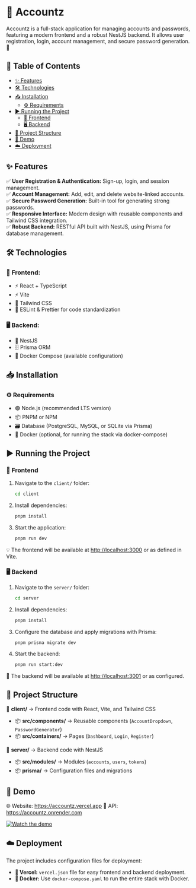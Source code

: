 # 🚀 Accountz  

Accountz is a full-stack application for managing accounts and passwords, featuring a modern frontend and a robust NestJS backend. It allows user registration, login, account management, and secure password generation. 🔐  

## 📜 Table of Contents  

- [✨ Features](#-features)  
- [🛠 Technologies](#-technologies)  
- [📥 Installation](#-installation)  
  - [⚙ Requirements](#-requirements)  
- [▶️ Running the Project](#-running-the-project)  
  - [🎨 Frontend](#-frontend)  
  - [🖥 Backend](#-backend)  
- [📂 Project Structure](#-project-structure)  
- [🎥 Demo](#-demo)  
- [☁️ Deployment](#-deployment)  

## ✨ Features  

✅ **User Registration & Authentication:** Sign-up, login, and session management.  
✅ **Account Management:** Add, edit, and delete website-linked accounts.  
✅ **Secure Password Generation:** Built-in tool for generating strong passwords.  
✅ **Responsive Interface:** Modern design with reusable components and Tailwind CSS integration.  
✅ **Robust Backend:** RESTful API built with NestJS, using Prisma for database management.  

## 🛠 Technologies  

### 🎨 **Frontend:**  
- ⚡ React + TypeScript  
- ⚡ Vite  
- 🎨 Tailwind CSS  
- 🧹 ESLint & Prettier for code standardization  

### 🖥 **Backend:**  
- 🚀 NestJS  
- 🗄 Prisma ORM  
- 🐳 Docker Compose (available configuration)  

## 📥 Installation  

### ⚙ Requirements  

- 🟢 Node.js (recommended LTS version)  
- 📦 PNPM or NPM  
- 🗃 Database (PostgreSQL, MySQL, or SQLite via Prisma)  
- 🐳 Docker (optional, for running the stack via docker-compose)  

## ▶️ Running the Project  

### 🎨 Frontend  

1. Navigate to the `client/` folder:  
   ```bash
   cd client
   ```  
2. Install dependencies:  
   ```bash
   pnpm install
   ```  
3. Start the application:  
   ```bash
   pnpm run dev
   ```  
💡 The frontend will be available at [http://localhost:3000](http://localhost:5173) or as defined in Vite.  

### 🖥 Backend  

1. Navigate to the `server/` folder:  
   ```bash
   cd server
   ```  
2. Install dependencies:  
   ```bash
   pnpm install
   ```  
3. Configure the database and apply migrations with Prisma:  
   ```bash
   pnpm prisma migrate dev
   ```  
4. Start the backend:  
   ```bash
   pnpm run start:dev
   ```  
🔗 The backend will be available at [http://localhost:3001](http://localhost:3110) or as configured.  

## 📂 Project Structure  

📁 **client/** → Frontend code with React, Vite, and Tailwind CSS  
  - 📦 **src/components/** → Reusable components (`AccountDropdown`, `PasswordGenerator`)  
  - 📦 **src/containers/** → Pages (`Dashboard`, `Login`, `Register`)  

📁 **server/** → Backend code with NestJS  
  - 📦 **src/modules/** → Modules (`accounts`, `users`, `tokens`)  
  - 📦 **prisma/** → Configuration files and migrations  
  
## 🎥 Demo

🌐 Website: https://accountz.vercel.app
🔗 API: https://accountz.onrender.com

[![Watch the demo](https://img.youtube.com/vi/1OpyfoMtNGI/0.jpg)](https://www.youtube.com/watch?v=1OpyfoMtNGI)

## ☁️ Deployment  

The project includes configuration files for deployment:  
- **🔧 Vercel:** `vercel.json` file for easy frontend and backend deployment.  
- **🐳 Docker:** Use `docker-compose.yaml` to run the entire stack with Docker.  
